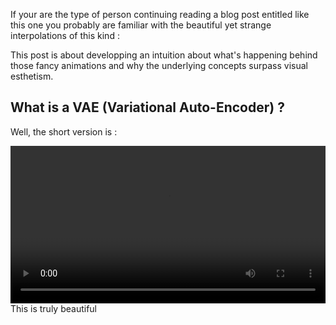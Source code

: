 If your are the type of person continuing reading a blog post entitled like this one you probably are familiar with the beautiful yet strange interpolations of this kind :

This post is about developping an intuition about what's happening behind those fancy animations and why the underlying concepts surpass visual esthetism.

## What is a VAE (Variational Auto-Encoder) ?
Well, the short version is :
<div style="text-align:center;">
<video  style="margin: 0 auto; width: 100%; max-width: 1020px;" autoplay loop="loop">
       <source src="../images/animation.mp4" type="video/mp4" />
   </video>
</div>
This is truly beautiful
